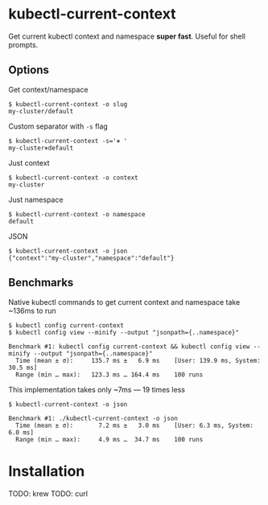 # kubectl-current-context

Get current kubectl context and namespace **super fast**. Useful for shell prompts.

## Options

Get context/namespace
```
$ kubectl-current-context -o slug
my-cluster/default
```

Custom separator with `-s` flag
```
$ kubectl-current-context -s='⎈ '
my-cluster⎈default
```

Just context
```
$ kubectl-current-context -o context
my-cluster
```

Just namespace
```
$ kubectl-current-context -o namespace
default
```

JSON
```
$ kubectl-current-context -o json
{"context":"my-cluster","namespace":"default"}
```

## Benchmarks

Native kubectl commands to get current context and namespace take ~136ms to run

```
$ kubectl config current-context
$ kubectl config view --minify --output "jsonpath={..namespace}"
```

```
Benchmark #1: kubectl config current-context && kubectl config view --minify --output "jsonpath={..namespace}"
  Time (mean ± σ):     135.7 ms ±   6.9 ms    [User: 139.9 ms, System: 30.5 ms]
  Range (min … max):   123.3 ms … 164.4 ms    100 runs
```

This implementation takes only ~7ms — 19 times less

```
$ kubectl-current-context -o json
```

```
Benchmark #1: ./kubectl-current-context -o json
  Time (mean ± σ):       7.2 ms ±   3.0 ms    [User: 6.3 ms, System: 6.0 ms]
  Range (min … max):     4.9 ms …  34.7 ms    100 runs
```

# Installation

TODO: krew
TODO: curl
